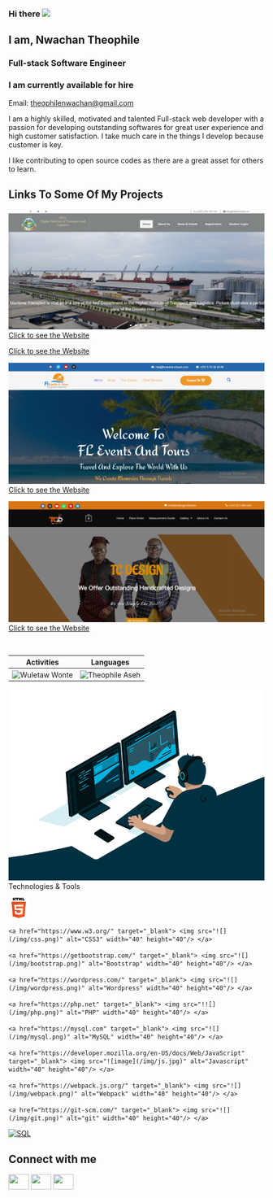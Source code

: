 ### Hi there <img src="https://media.giphy.com/media/hvRJCLFzcasrR4ia7z/giphy.gif" width="25px">

<h2> I am, Nwachan Theophile</h2>
<h3>Full-stack Software Engineer</h3>
<h3>I am currently available for hire</h3>
<p>Email: <a href="mailto:theophilenwachan@gmail.com">theophilenwachan@gmail.com</a></p>

I am a highly skilled, motivated and talented Full-stack web developer with a passion for developing outstanding softwares for great user experience and high customer satisfaction. I take much care in the things I develop because customer is key.

I like contributing to open source codes as there are a great asset for others to learn.

## Links To Some Of My Projects

![](/img/2.png/)
[Click to see the Website](https://hitlbamenda.cm/)

[Click to see the Website](https://bois237.com/)

![](/img/3.png/)
[Click to see the Website](https://fleventsnadtours.com/)

![](/img/4.png/)
[Click to see the Website](https://tcdesign.fashion/)

<!--
![](/img/5.png/)
[Click to see the Website](https://jaems.art/)
[Click to see the Website](https://christinductionglorychurch.com/)
-->


<p align="center">&nbsp;
 
| Activities |   Languages |
| ---------- | ----------- |
 | <img align="center" src="https://github-readme-stats.vercel.app/api?username=theophileaseh&show_icons=true&theme=outrun" alt="Wuletaw Wonte" width="500" /> | <img align="center" src="https://github-readme-stats.vercel.app/api/top-langs?username=theophileaseh&show_icons=true&theme=outrun&layout=compact" alt="Theophile Aseh" width="410"/>|
</p>
<img src="code.gif" alt="Nwachan Theophile"
     
## Technologies & Tools

<p align="left">
    <a href="https://www.w3.org/html/" target="_blank"> <img src="/img/html.webp" alt="html5" width="40" height="40"/> </a>
    
    <a href="https://www.w3.org/" target="_blank"> <img src="![](/img/css.png)" alt="CSS3" width="40" height="40"/> </a>
    
    <a href="https://getbootstrap.com/" target="_blank"> <img src="![](/img/bootstrap.png)" alt="Bootstrap" width="40" height="40"/> </a>
    
    <a href="https://wordpress.com/" target="_blank"> <img src="![](/img/wordpress.png)" alt="Wordpress" width="40" height="40"/> </a>
    
    <a href="https://php.net" target="_blank"> <img src="!![](/img/php.png)" alt="PHP" width="40" height="40"/> </a>
    
    <a href="https://mysql.com" target="_blank"> <img src="![](/img/mysql.png)" alt="MySQL" width="40" height="40"/> </a>
    
    <a href="https://developer.mozilla.org/en-US/docs/Web/JavaScript" target="_blank"> <img src="![image](/img/js.jpg)" alt="Javascript" width="40" height="40"/> </a>
    
    <a href="https://webpack.js.org/" target="_blank"> <img src="![](/img/webpack.png)" alt="Webpack" width="40" height="40"/> </a>

    <a href="https://git-scm.com/" target="_blank"> <img src="![](/img/git.png)" alt="git" width="40" height="40"/> </a>

<a href="https://www.w3schools.com/sql/" target="_blank"> <img src="![](/img/sql.webp)" alt="SQL" width="40" height="40"/> </a>
    </p>

## Connect with me
<p align="left">
<a href="https://twitter.com/NwachanT" target="blank"><img align="center" src="![](/img/twitter.png)" alt="" height="30" width="40" /></a>
<a href="https://linkedin.com/in/nwachan-theophile-342274172/" target="blank"><img align="center" src="![](/img/linkedin.png)" alt="" height="30" width="40" /></a>
<a href="https://www.facebook.com/theophileaseh/" target="blank"><img align="center" src="![](/img/facebook.webp)" alt="" height="30" width="40" /></a>
</p>

<!--
**Theophileaseh/Theophileaseh** is a ✨ _special_ ✨ repository because its `README.md` (this file) appears on your GitHub profile.

Here are some ideas to get you started:

- 🔭 I’m currently working on ...
- 🌱 I’m currently learning ...
- 👯 I’m looking to collaborate on ...
- 🤔 I’m looking for help with ...
- 💬 Ask me about ...
- 📫 How to reach me: ...
- 😄 Pronouns: ...
- ⚡ Fun fact: ...
-->

